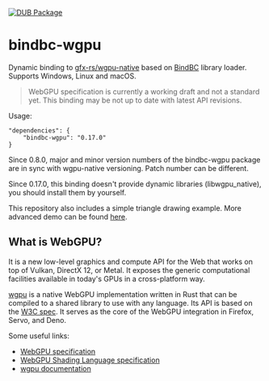 [![DUB Package](https://img.shields.io/dub/v/bindbc-wgpu.svg)](https://code.dlang.org/packages/bindbc-wgpu)

# bindbc-wgpu
Dynamic binding to [gfx-rs/wgpu-native](https://github.com/gfx-rs/wgpu-native) based on [BindBC](https://github.com/BindBC/bindbc-loader) library loader. Supports Windows, Linux and macOS.

> WebGPU specification is currently a working draft and not a standard yet. This binding may be not up to date with latest API revisions.

Usage:
```
"dependencies": {
    "bindbc-wgpu": "0.17.0"
}
```

Since 0.8.0, major and minor version numbers of the bindbc-wgpu package are in sync with wgpu-native versioning. Patch number can be different.

Since 0.17.0, this binding doesn't provide dynamic libraries (libwgpu_native), you should install them by yourself.

This repository also includes a simple triangle drawing example. More advanced demo can be found [here](https://github.com/gecko0307/wgpu-dlang).

## What is WebGPU?
It is a new low-level graphics and compute API for the Web that works on top of Vulkan, DirectX 12, or Metal. It exposes the generic computational facilities available in today's GPUs in a cross-platform way. 

[wgpu](https://github.com/gfx-rs/wgpu) is a native WebGPU implementation written in Rust that can be compiled to a shared library to use with any language. Its API is based on the [W3C spec](https://www.w3.org/TR/webgpu/). It serves as the core of the WebGPU integration in Firefox, Servo, and Deno.

Some useful links:
* [WebGPU specification](https://www.w3.org/TR/webgpu/)
* [WebGPU Shading Language specification](https://www.w3.org/TR/WGSL/)
* [wgpu documentation](https://docs.rs/wgpu/0.16.0/wgpu/)
